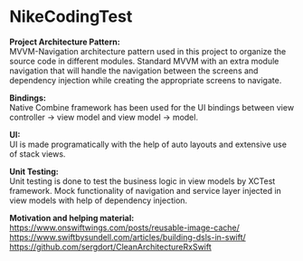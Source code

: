 # NikeCodingTest

**Project Architecture Pattern:**<br />
MVVM-Navigation architecture pattern used in this project to organize the source code in different modules. Standard MVVM with an extra module navigation that
will handle the navigation between the screens and dependency injection while creating the appropriate screens to navigate.

**Bindings:**<br />
Native Combine framework has been used for the UI bindings between view controller -> view model and view model -> model. 

**UI:**<br />
UI is made programatically with the help of auto layouts and extensive use of stack views.

**Unit Testing:**<br />
Unit testing is done to test the business logic in view models by XCTest framework. Mock functionality of navigation and service layer injected in view models 
with help of dependency injection.


**Motivation and helping material:**<br />
https://www.onswiftwings.com/posts/reusable-image-cache/<br />
https://www.swiftbysundell.com/articles/building-dsls-in-swift/<br />
https://github.com/sergdort/CleanArchitectureRxSwift<br />
